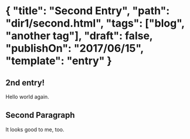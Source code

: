 {
  "title": "Second Entry",
  "path": "dir1/second.html",
  "tags": ["blog", "another tag"],
  "draft": false,
  "publishOn": "2017/06/15",
  "template": "entry"
}
======

## 2nd entry!

Hello world again.

## Second Paragraph

It looks good to me, too.
